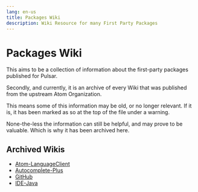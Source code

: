 ```yaml
---
lang: en-us
title: Packages Wiki 
description: Wiki Resource for many First Party Packages 
---
```


# Packages Wiki 

This aims to be a collection of information about the first-party packages published for Pulsar.

Secondly, and currently, it is an archive of every Wiki that was published from the upstream Atom Organization.

This means some of this information may be old, or no longer relevant. If it is, it has been marked as so at the top of the file under a warning.

None-the-less the information can still be helpful, and may prove to be valuable. Which is why it has been archived here.

## Archived Wikis 

* [Atom-LanguageClient](/docs/packages_wiki/atom-languageclient/index.md)
* [Autocomplete-Plus](/docs/packages_wiki/autocomplete-plus/index.md)
* [GitHub](/docs/packages_wiki/github/index.md)
* [IDE-Java](/docs/packages_wiki/ide-java/index.md)

